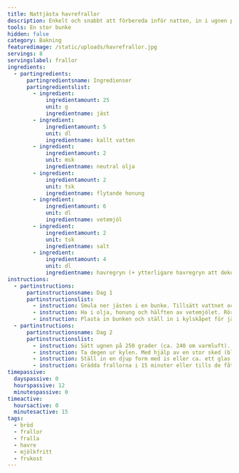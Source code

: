 ```yaml
---
title: Nattjästa havrefrallor
description: Enkelt och snabbt att förbereda inför natten, in i ugnen på morgonen.
tools: En stor bunke
hidden: false
category: Bakning
featuredimage: /static/uploads/havrefrallor.jpg
servings: 8
servingslabel: frallor
ingredients:
  - partingredients:
      partingredientsname: Ingredienser
      partingredientslist:
        - ingredient:
            ingredientamount: 25
            unit: g
            ingredientname: jäst
        - ingredient:
            ingredientamount: 5
            unit: dl
            ingredientname: kallt vatten
        - ingredient:
            ingredientamount: 2
            unit: msk
            ingredientname: neutral olja
        - ingredient:
            ingredientamount: 2
            unit: tsk
            ingredientname: flytande honung
        - ingredient:
            ingredientamount: 6
            unit: dl
            ingredientname: vetemjöl
        - ingredient:
            ingredientamount: 2
            unit: tsk
            ingredientname: salt
        - ingredient:
            ingredientamount: 4
            unit: dl
            ingredientname: havregryn (+ ytterligare havregryn att dekorera med)
instructions:
  - partinstructions:
      partinstructionsname: Dag 1
      partinstructionslist:
        - instruction: Smula ner jästen i en bunke. Tillsätt vattnet och rör om tills jästen löst sig.
        - instruction: Ha i olja, honung och hälften av vetemjölet. Rör om lite innan du har i salt, havregryn och resten av mjölet. Blanda ihop precis tills det går ihop till en väldigt kladdig deg.
        - instruction: Plasta in bunken och ställ in i kylskåpet för jäsning över natten (6-12 h).
  - partinstructions:
      partinstructionsname: Dag 2
      partinstructionslist:
        - instruction: Sätt ugnen på 250 grader (ca. 240 om varmluft). Täck en plåt med bakplåtspapper.
        - instruction: Ta degen ur kylen. Med hjälp av en stor sked (blöt den först) skopar du upp smet och lägger upp på plåten så att det blir 8 frallor. Frallorna ska ha ett lite slarvigt och rustikt utseende. Strö på lite havregryn. Se till att frallorna inte längre är kalla när de ställs in i ugnen.
        - instruction: Ställ in en djup form med is eller ca. ett glas kallt vatten längst ned i ugnen (det ger frallorna en lite krispigare yta). Direkt efter det för du in plåten i mitten av ugnen. Stäng ugnsluckan direkt.
        - instruction: Grädda frallorna i 15 minuter eller tills de fått lite färg på ytan.
timepassive:
  dayspassive: 0
  hourspassive: 12
  minutespassive: 0
timeactive:
  hoursactive: 0
  minutesactive: 15
tags:
  - bröd
  - frallor
  - fralla
  - havre
  - mjölkfritt
  - frukost
---
```

